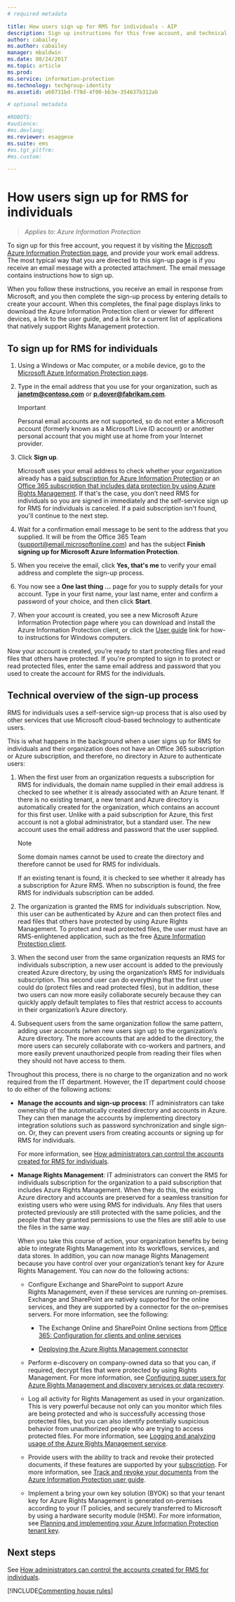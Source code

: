 ```yaml
---
# required metadata

title: How users sign up for RMS for individuals - AIP
description: Sign up instructions for this free account, and technical information how this process works. 
author: cabailey
ms.author: cabailey
manager: mbaldwin
ms.date: 08/24/2017
ms.topic: article
ms.prod:
ms.service: information-protection
ms.technology: techgroup-identity
ms.assetid: a60731bd-f78d-4f00-bb3e-354637b312ab

# optional metadata

#ROBOTS:
#audience:
#ms.devlang:
ms.reviewer: esaggese
ms.suite: ems
#ms.tgt_pltfrm:
#ms.custom:

---
```


# How users sign up for RMS for individuals

>*Applies to: Azure Information Protection*

To sign up for this free account, you request it by visiting the [Microsoft Azure Information Protection page](https://aka.ms/rms-signup), and provide your work email address. The most typical way that you are directed to this sign-up page is if you receive an email message with a protected attachment. The email message contains instructions how to sign up. 

When you follow these instructions, you receive an email in response from Microsoft, and you then complete the sign-up process by entering details to create your account. When this completes, the final page displays links to download the Azure Information Protection client or viewer for different devices, a link to the user guide, and a link for a current list of applications that natively support Rights Management protection. 

## To sign up for RMS for individuals

1.  Using a Windows or Mac computer, or a mobile device, go to the [Microsoft Azure Information Protection page](https://aka.ms/rms-signup).

2.  Type in the email address that you use for your organization, such as **janetm@contoso.com** or **p.dover@fabrikam.com**.

    > [!IMPORTANT]
    > Personal email accounts are not supported, so do not enter a Microsoft account (formerly known as a Microsoft Live ID account) or another personal account that you might use at home from your Internet provider.

3. Click **Sign up**.

    Microsoft uses your email address to check whether your organization already has a [paid subscription for Azure Information Protection](https://www.microsoft.com/cloud-platform/azure-information-protection-pricing) or an [Office 365 subscription that includes data protection by using Azure Rights Management](http://download.microsoft.com/download/E/C/F/ECF42E71-4EC0-48FF-AA00-577AC14D5B5C/Azure_Information_Protection_licensing_datasheet_EN-US.pdf). If that's the case, you don’t need RMS for individuals so you are signed in immediately and the self-service sign up for RMS for individuals is canceled. If a paid subscription isn't found, you'll continue to the next step.

4. Wait for a confirmation email message to be sent to the address that you supplied. It will be from the Office 365 Team (support@email.microsoftonline.com) and has the subject **Finish signing up for Microsoft Azure Information Protection**.

5. When you receive the email, click **Yes, that's me** to verify your email address and complete the sign-up process.

6. You now see a **One last thing ...** page for you to supply details for your account. Type in your first name, your last name, enter and confirm a password of your choice, and then click **Start**.

7. When your account is created, you see a new Microsoft Azure Information Protection page where you can download and install the Azure Information Protection client, or click the [User guide](../rms-client/client-user-guide.md) link for how-to instructions for Windows computers.

Now your account is created, you’re ready to start protecting files and read files that others have protected. If you're prompted to sign in to protect or read protected files, enter the same email address and password that you used to create the account for RMS for the individuals.

## Technical overview of the sign-up process
RMS for individuals uses a self-service sign-up process that is also used by other services that use Microsoft cloud-based technology to authenticate users.

This is what happens in the background when a user signs up for RMS for individuals and their organization does not have an Office 365 subscription or Azure subscription, and therefore, no directory in Azure to authenticate users:

1. When the first user from an organization requests a subscription for RMS for individuals, the domain name supplied in their email address is checked to see whether it is already associated with an Azure tenant. If there is no existing tenant, a new tenant and Azure directory is automatically created for the organization, which contains an account for this first user. Unlike with a paid subscription for Azure, this first account is not a global administrator, but a standard user. The new account uses the email address and password that the user supplied.

    > [!NOTE]
    > Some domain names cannot be used to create the directory and therefore cannot be used for RMS for individuals.

    If an existing tenant is found, it is checked to see whether it already has a subscription for Azure RMS. When no subscription is found, the free RMS for individuals subscription can be added.

2. The organization is granted the RMS for individuals subscription. Now, this user can be authenticated by Azure and can then protect files and read files that others have protected by using Azure Rights Management. To protect and read protected files, the user must have an RMS-enlightened application, such as the free [Azure Information Protection client](../rms-client/aip-client.md).

3.  When the second user from the same organization requests an RMS for individuals subscription, a new user account is added to the previously created Azure directory, by using the organization’s RMS for individuals subscription. This second user can do everything that the first user could do (protect files and read protected files), but in addition, these two users can now more easily collaborate securely because they can quickly apply default templates to files that restrict access to accounts in their organization’s Azure directory.

4. Subsequent users from the same organization follow the same pattern, adding user accounts (when new users sign up) to the organization’s Azure directory. The more accounts that are added to the directory, the more users can securely collaborate with co-workers and partners, and more easily prevent unauthorized people from reading their files when they should not have access to them.

Throughout this process, there is no charge to the organization and no work required from the IT department. However, the IT department could choose to do either of the following actions:

- **Manage the accounts and sign-up process**: IT administrators can take ownership of the automatically created directory and accounts in Azure. They can then manage the accounts by implementing directory integration solutions such as password synchronization and single sign-on. Or, they can prevent users from creating accounts or signing up for RMS for individuals.
    
    For more information, see [How administrators can control the accounts created for RMS for individuals](rms-for-individuals-take-control.md).

- **Manage Rights Management**: IT administrators can convert the RMS for individuals subscription for the organization to a paid subscription that includes Azure Rights Management. When they do this, the existing Azure directory and accounts are preserved for a seamless transition for existing users who were using RMS for individuals. Any files that users protected previously are still protected with the same policies, and the people that they granted permissions to use the files are still able to use the files in the same way.
    
    When you take this course of action, your organization benefits by being able to integrate Rights Management into its workflows, services, and data stores. In addition, you can now manage Rights Management because you have control over your organization’s tenant key for Azure Rights Management. You can now do the following actions:
    
    - Configure Exchange and SharePoint to support Azure Rights Management, even if these services are running on-premises. Exchange and SharePoint are natively supported for the online services, and they are supported by a connector for the on-premises servers. For more information, see the following:
    
        - The Exchange Online and SharePoint Online sections from [Office 365: Configuration for clients and online services](../deploy-use/configure-office365.md)
        
        - [Deploying the Azure Rights Management connector](../deploy-use/deploy-rms-connector.md)
        
    - Perform e-discovery on company-owned data so that you can, if required, decrypt files that were protected by using Rights Management. For more information, see [Configuring super users for Azure Rights Management and discovery services or data recovery](../deploy-use/configure-super-users.md).
    
    - Log all activity for Rights Management as used in your organization. This is very powerful because not only can you monitor which files are being protected and who is successfully accessing those protected files, but you can also identify potentially suspicious behavior from unauthorized people who are trying to access protected files. For more information, see [Logging and analyzing usage of the Azure Rights Management service](../deploy-use/log-analyze-usage.md).
    
    - Provide users with the ability to track and revoke their protected documents, if these features are supported by your [subscription](https://www.microsoft.com/cloud-platform/azure-information-protection-features). For more information, see [Track and revoke your documents](../rms-client/client-track-revoke.md) from the [Azure Information Protection user guide](../rms-client/client-user-guide.md).
    
    - Implement a bring your own key solution (BYOK) so that your tenant key for Azure Rights Management is generated on-premises according to your IT policies, and securely transferred to Microsoft by using a hardware security module (HSM). For more information, see [Planning and implementing your Azure Information Protection tenant key](../plan-design/plan-implement-tenant-key.md).


## Next steps
See [How administrators can control the accounts created for RMS for individuals](rms-for-individuals-take-control.md).

[!INCLUDE[Commenting house rules](../includes/houserules.md)]
